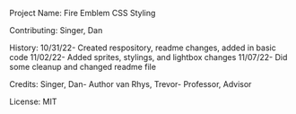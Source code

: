Project Name:
Fire Emblem CSS Styling

Contributing:
Singer, Dan

History:
10/31/22- Created respository, readme changes, added in basic code
11/02/22- Added sprites, stylings, and lightbox changes
11/07/22- Did some cleanup and changed readme file

Credits:
Singer, Dan- Author
van Rhys, Trevor- Professor, Advisor

License:
MIT